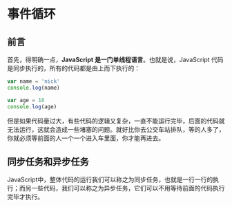# 事件循环

## 前言

首先，得明确一点，**JavaScript 是一门单线程语言**。也就是说，JavaScript 代码是同步执行的，所有的代码都是由上而下执行的：

```js
var name = 'nick'
console.log(name)

var age = 18
console.log(age)
```

但是如果代码量过大，有些代码的逻辑又复杂，一直不能运行完毕，后面的代码就无法运行，这就会造成一些堵塞的问题。就好比你去公交车站排队，等的人多了，你就必须等前面的人一个一个进入车里面，你才能再进去。

## 同步任务和异步任务

JavaScript中，整体代码的运行我们可以称之为同步任务，也就是一行一行的执行；而另一些代码，我们可以称之为异步任务，它们可以不用等待前面的代码执行完毕才执行。